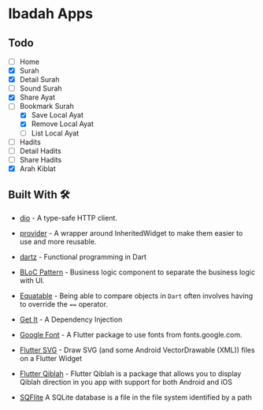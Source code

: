 # Ibadah Apps

## Todo

- [ ] Home
- [x] Surah
- [x] Detail Surah
- [ ] Sound Surah
- [x] Share Ayat
- [ ] Bookmark Surah
  - [x] Save Local Ayat
  - [x] Remove Local Ayat
  - [ ] List Local Ayat
- [ ] Hadits
- [ ] Detail Hadits
- [ ] Share Hadits
- [x] Arah Kiblat

## Built With 🛠

- [dio](https://pub.dev/packages/dio) - A type-safe HTTP client.

- [provider](https://pub.dev/packages/provider) - A wrapper around InheritedWidget to make them easier to use and more reusable.
- [dartz](https://pub.dev/packages/dartz) - Functional programming in Dart
- [BLoC Pattern](https://bloclibrary.dev/) - Business logic component to separate the business logic with UI.
- [Equatable](https://pub.dev/packages/equatable) - Being able to compare objects in `Dart` often involves having to override the `==` operator.
- [Get It](https://pub.dev/packages/get_it) - A Dependency Injection
- [Google Font](https://pub.dev/packages/google_fonts) - A Flutter package to use fonts from fonts.google.com.
- [Flutter SVG](https://pub.dev/packages/flutter_svg) - Draw SVG (and some Android VectorDrawable (XML)) files on a Flutter Widget
- [Flutter Qiblah](https://pub.dev/packages/flutter_qiblah) - Flutter Qiblah is a package that allows you to display Qiblah direction in you app with support for both Android and iOS
- [SQFlite](https://pub.dev/packages/sqflite) A SQLite database is a file in the file system identified by a path
